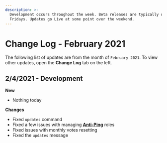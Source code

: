 ```yaml
---
description: >-
  Development occurs throughout the week. Beta releases are typically on
  Fridays. Updates go Live at some point over the weekend.
---
```


# Change Log - February 2021

The following list of updates are from the month of `February 2021`. To view other updates, open the **Change Log** tab on the left.

## 2/4/2021 - Development

**New**

* Nothing today

**Changes**

* Fixed `updates` command
* Fixed a few issues with managing [**Anti-Ping**](../../commands/administrator/#anti-ping) roles
* Fixed issues with monthly votes resetting
* Fixed the `updates` message

